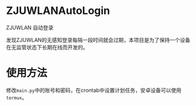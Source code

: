 # ZJUWLANAutoLogin
ZJUWLAN 自动登录

发现ZJUWLAN的无感知登录每隔一段时间就会过期，本项目是为了保持一个设备在无监管状态下长期在线而开发的。

# 使用方法
修改`main.py`中的账号和密码，在crontab中设置计划任务，安卓设备可以使用`termux`。
